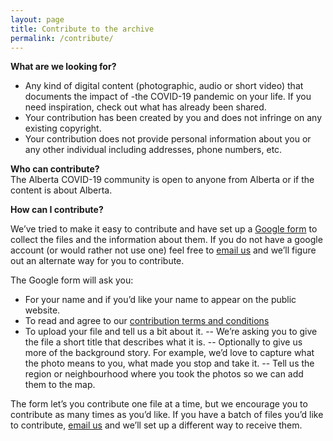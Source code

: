 ```yaml
---
layout: page
title: Contribute to the archive
permalink: /contribute/
---
```


**What are we looking for?**

- Any kind of digital content (photographic, audio or short video) that documents the impact of -the COVID-19 pandemic on your life. If you need inspiration, check out what has already been shared.  
- Your contribution has been created by you and does not infringe on any existing copyright.
- Your contribution does not provide personal information about you or any other individual including addresses, phone numbers, etc.

**Who can contribute?**  
The Alberta COVID-19 community is open to anyone from Alberta or if the content is about Alberta.

**How can I contribute?**

We’ve tried to make it easy to contribute and have set up a [Google form](https://forms.gle/X2KGaEPSj9VYGPEo8) to collect the files and the information about them. If you do not have a google account (or would rather not use one) feel free to [email us](mailto:sarah.severson@ualbert.ca) and we’ll figure out an alternate way for you to contribute.


The Google form will ask you:

- For your name and if you’d like your name to appear on the public website.
- To read and agree to our [contribution terms and conditions](/wax-community-archive/terms)  
- To upload your file and tell us a bit about it.
-- We’re asking you to give the file a short title that describes what it is.
-- Optionally to give us more of the background story. For example, we’d love to capture what the photo means to you, what made you stop and take it.
-- Tell us the region or neighbourhood where you took the photos so we can add them to the map.

The form let’s you contribute one file at a time, but we encourage you to contribute as many times as you’d like. If you have a batch of files you’d like to contribute, [email us](mailto:digitization@ualbert.ca) and we’ll set up a different way to receive them.
